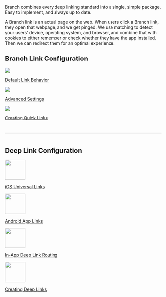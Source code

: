 Branch combines every deep linking standard into a single, simple package. Easy to implement, and always up to date.

A Branch link is an actual page on the web. When users click a Branch link, they open that webpage, and we get pinged. We use matching to detect your users’ device, operating system, and browser, and combine that with cookies to either remember or check whether they have the app installed. Then we can redirect them for an optimal experience.

<div class="main-nav">
  <!-- Link Configuration -->
  <h2>Branch Link Configuration</h2>
  <div class="nav-wrap flex-wrap">
    <a href="/pages/links/default-link-behavior">
      <img src="../../../img/pages/links/basic-config.png"/>
      <p>Default Link Behavior</p>
    </a>
    <a href="/pages/links/advanced-settings-configuration">
      <img src="../../../img/pages/links/advanced-config.png"/>
      <p>Advanced Settings</p>
    </a>
    <a href="/pages/links/quick-links">
      <img src="../../../img/pages/links/create-link.png"/>
      <p>Creating Quick Links</p>
    </a>
  </div>
  <!--/ Link Configuration -->
  <!-- divider -->
  <hr style="border:0; background-color: #f0f0f0; height: 5px; margin: 40px 0;"/>
  <!-- Deep Links -->
  <h2>Deep Link Configuration</h2>
  <div class="nav-wrap flex-wrap">
	 <a href="/pages/deep-linking/universal-links">
			<img src="../../../img/pages/links/ios.png" height:"65" width="65"/>
			<p>iOS Universal Links</p>
	</a>
  <a href="/pages/deep-linking/android-app-links">
    <img src="../../../img/pages/links/android.png" height:"65" width="65"/>
    <p>Android App Links</p>
  </a>
	<a href="/pages/deep-linking/routing">
    <img src="../../../img/pages/links/in-app-routing.png" height:"65" width="65"/>
    <p>In-App Deep Link Routing</p>
  </a>
	<a href="/pages/links/integrate">
		<img src="../../../img/pages/links/create-link.png" height:"65" width="65"/>
		<p>Creating Deep Links</p>
	</a>
</div>
  <!--/ Deep Links -->
